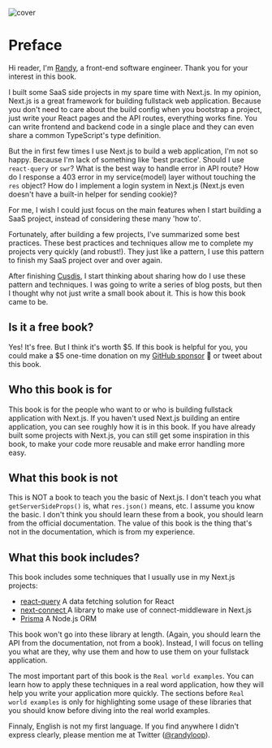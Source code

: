 ![cover](/assets/cover.png)

# Preface

Hi reader, I'm [Randy](https://twitter.com/randyloop), a front-end software engineer. Thank you for your interest in this book.

I built some SaaS side projects in my spare time with Next.js. In my opinion, Next.js is a great framework for building fullstack web application. Because you don't need to care about the build config when you bootstrap a project, just write your React pages and the API routes, everything works fine. You can write frontend and backend code in a single place and they can even share a common TypeScript's type definition.

But the in first few times I use Next.js to build a web application, I'm not so happy. Because I'm lack of something like 'best practice'. Should I use `react-query` or `swr`? What is the best way to handle error in API route? How do I response a 403 error in my service(model) layer without touching the `res` object? How do I implement a login system in Next.js (Next.js even doesn't have a built-in helper for sending cookie)?

For me, I wish I could just focus on the main features when I start building a SaaS project, instead of considering these many 'how to'.

Fortunately, after building a few projects, I've summarized some best practices. These best practices and techniques allow me to complete my projects very quickly (and robust!). They just like a pattern, I use this pattern to finish my SaaS project over and over again.

After finishing [Cusdis](https://cusdis.com), I start thinking about sharing how do I use these pattern and techniques. I was going to write a series of blog posts, but then I thought why not just write a small book about it. This is how this book came to be.

## Is it a free book?

Yes! It's free. But I think it's worth $5. If this book is helpful for you, you could make a $5 one-time donation on my [GitHub sponsor](https://github.com/sponsors/djyde) 💖 or tweet about this book.

## Who this book is for

This book is for the people who want to or who is building fullstack application with Next.js. If you haven't used Next.js building an entire application, you can see roughly how it is in this book. If you have already built some projects with Next.js, you can  still get some inspiration in this book, to make your code more reusable and make error handling more easy.

## What this book is not

This is NOT a book to teach you the basic of Next.js. I don't teach you what `getServerSideProps()` is, what `res.json()` means, etc. I assume you know the basic. I don't think you should learn these from a book, you should learn from the official documentation. The value of this book is the thing that's not in the documentation, which is from my experience.

## What this book includes?

This book includes some techniques that I usually use in my Next.js projects:

- [react-query](https://react-query.tanstack.com/) A data fetching solution for React
- [next-connect ](https://github.com/hoangvvo/next-connect) A library to make use of connect-middleware in Next.js
- [Prisma](https://prisma.io) A Node.js ORM

This book won't go into these library at length. (Again, you should learn the API from the documentation, not from a book). Instead, I will focus on telling you what are they, why use them and how to use them on your fullstack application.

The most important part of this book is the `Real world examples`. You can learn how to apply these techniques in a real word application, how they will help you write your application more quickly. The sections before `Real world examples` is only for highlighting some usage of these libraries that you should know before diving into the real world examples.

Finnaly, English is not my first language. If you find anywhere I didn't express clearly, please mention me at Twitter ([@randyloop](https://twitter.com/randyloop)). 
